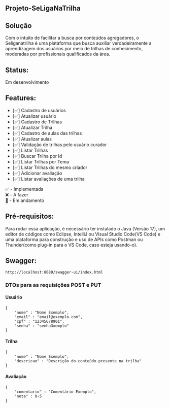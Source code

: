 ## Projeto-SeLigaNaTrilha

## Solução
Com o intuito de facilitar a busca por conteúdos agregadores, o Seliganatrilha é uma plataforma que busca auxiliar verdadeiramente a aprendizagem dos usuários por meio de trilhas de conhecimento, moderadas por profissionais qualificados da área.
## Status:
Em desenvolvimento

## Features:

- [✅] Cadastro de usuários
- [✅] Atualizar usuário
- [✅] Cadastro de Trilhas
- [✅] Atualizar Trilha
- [✅] Cadastro de aulas das trilhas
- [✅] Atualizar aulas
- [✅] Validação de trilhas pelo usuário curador
- [✅] Listar Trilhas
- [✅] Buscar Trilha por Id
- [✅] Listar Trilhas por Tema
- [✅] Listar Trilhas do mesmo criador
- [✅] Adicionar avaliação
- [✅] Listar avaliações de uma trilha

✅ - Implementada  
❌ - A fazer  
🔄 - Em andamento

## Pré-requisitos:
Para rodar essa aplicação, é necessário ter instalado o Java (Versão 17), um editor de códigos como Eclipse, IntelliJ ou Visual Studio Code(VS Code) e uma plataforma para construção e uso de APIs como Postman ou Thunder(como plug-in para o VS Code, caso esteja usando-o).

## Swagger:
````
http://localhost:8080/swagger-ui/index.html
````

### DTOs para as requisições POST e PUT
#### Usuário

````
{
    "nome" : "Nome Exemplo",
    "email" : "email@exemplo.com",
    "cpf" : "12345678901",
    "senha" : "senha3xemplo"
}
````

#### Trilha
````
{
    "nome" : "Nome Exemplo",
    "descricao" : "Descrição do conteúdo presente na trilha"
}
````

#### Avaliação
````
{
    "comentario" : "Comentário Exemplo",
    "nota" : 0-5
}
````
